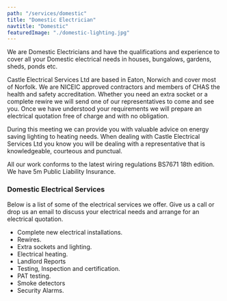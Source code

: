 ```yaml
---
path: "/services/domestic"
title: "Domestic Electrician"
navtitle: "Domestic"
featuredImage: "./domestic-lighting.jpg"
---
```


We are Domestic Electricians and have the qualifications and experience to cover all your Domestic electrical needs in houses, bungalows, gardens, sheds, ponds etc.

Castle Electrical Services Ltd are based in Eaton, Norwich and cover most of Norfolk. We are NICEIC approved contractors and members of CHAS the health and safety accreditation. Whether you need an extra socket or a complete rewire we will send one of our representatives to come and see you. Once we have understood your requirements we will prepare an electrical quotation free of charge and with no obligation.

During this meeting we can provide you with valuable advice on energy saving lighting to heating needs. When dealing with Castle Electrical Services Ltd you know you will be dealing with a representative that is knowledgeable, courteous and punctual.

All our work conforms to the latest wiring regulations BS7671 18th edition. We have 5m Public Liability Insurance.

### Domestic Electrical Services

Below is a list of some of the electrical services we offer. Give us a call or drop us an email to discuss your electrical needs and arrange for an electrical quotation.

- Complete new electrical installations.
- Rewires.
- Extra sockets and lighting.
- Electrical heating.
- Landlord Reports
- Testing, Inspection and certification.
- PAT testing.
- Smoke detectors
- Security Alarms.
